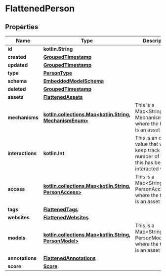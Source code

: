 
# FlattenedPerson

## Properties
Name | Type | Description | Notes
------------ | ------------- | ------------- | -------------
**id** | **kotlin.String** |  | 
**created** | [**GroupedTimestamp**](GroupedTimestamp.md) |  | 
**updated** | [**GroupedTimestamp**](GroupedTimestamp.md) |  | 
**type** | [**PersonType**](PersonType.md) |  | 
**schema** | [**EmbeddedModelSchema**](EmbeddedModelSchema.md) |  |  [optional]
**deleted** | [**GroupedTimestamp**](GroupedTimestamp.md) |  |  [optional]
**assets** | [**FlattenedAssets**](FlattenedAssets.md) |  |  [optional]
**mechanisms** | [**kotlin.collections.Map&lt;kotlin.String, MechanismEnum&gt;**](MechanismEnum.md) | This is a Map&lt;String, MechanismEnum&gt; where the the key is an asset id. |  [optional]
**interactions** | **kotlin.Int** | This is an optional value that will keep track of the number of times this has been interacted with. |  [optional]
**access** | [**kotlin.collections.Map&lt;kotlin.String, PersonAccess&gt;**](PersonAccess.md) | This is a Map&lt;String, PersonAccess&gt; where the the key is an asset id. |  [optional]
**tags** | [**FlattenedTags**](FlattenedTags.md) |  |  [optional]
**websites** | [**FlattenedWebsites**](FlattenedWebsites.md) |  |  [optional]
**models** | [**kotlin.collections.Map&lt;kotlin.String, PersonModel&gt;**](PersonModel.md) | This is a Map&lt;String, PersonModel&gt;, where the the key is an asset id. |  [optional]
**annotations** | [**FlattenedAnnotations**](FlattenedAnnotations.md) |  |  [optional]
**score** | [**Score**](Score.md) |  |  [optional]



